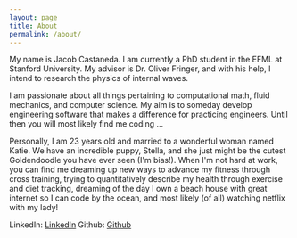 ```yaml
---
layout: page
title: About
permalink: /about/
---
```


My name is Jacob Castaneda. I am currently a PhD student in the EFML at Stanford University. My advisor is Dr. Oliver Fringer, and with his help, I intend to research the physics of internal waves.

I am passionate about all things pertaining to computational math, fluid mechanics, and computer science. My aim is to someday develop engineering software that makes a difference for practicing engineers. Until then you will most likely find me coding ...

Personally, I am 23 years old and married to a wonderful woman named Katie. We have an incredible puppy, Stella, and she just might be the cutest Goldendoodle you have ever seen (I'm bias!). When I'm not hard at work, you can find me dreaming up new ways to advance my fitness through cross training, trying to quantitatively describe my health through exercise and diet tracking, dreaming of the day I own a beach house with great internet so I can code by the ocean, and most likely (of all) watching netflix with my lady!


LinkedIn: [LinkedIn](www.linkedin.com/in/jacob-castaneda-416374133)
Github: [Github](github.com/jacobjcastaneda)
